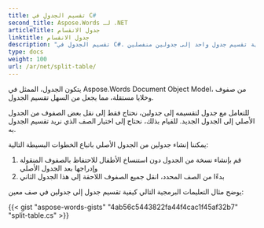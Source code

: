 ```yaml
---
title: تقسيم الجدول في C#
second_title: Aspose.Words لـ .NET
articleTitle: جدول الانقسام
linktitle: جدول الانقسام
description: "تقسيم الجدول في C#. كيفية تقسيم جدول واحد إلى جدولين منفصلين C#."
type: docs
weight: 100
url: /ar/net/split-table/
---
```


يتكون الجدول، الممثل في Aspose.Words Document Object Model، من صفوف وخلايا مستقلة، مما يجعل من السهل تقسيم الجدول.

للتعامل مع جدول لتقسيمه إلى جدولين، نحتاج فقط إلى نقل بعض الصفوف من الجدول الأصلي إلى الجدول الجديد. للقيام بذلك، نحتاج إلى اختيار الصف الذي نريد تقسيم الجدول به.

يمكننا إنشاء جدولين من الجدول الأصلي باتباع الخطوات البسيطة التالية:

1. قم بإنشاء نسخة من الجدول دون استنساخ الأطفال للاحتفاظ بالصفوف المنقولة وإدراجها بعد الجدول الأصلي
2. بدءًا من الصف المحدد، انقل جميع الصفوف اللاحقة إلى هذا الجدول الثاني

يوضح مثال التعليمات البرمجية التالي كيفية تقسيم جدول إلى جدولين في صف معين:

{{< gist "aspose-words-gists" "4ab56c5443822fa44f4cac1f45af32b7" "split-table.cs" >}}
